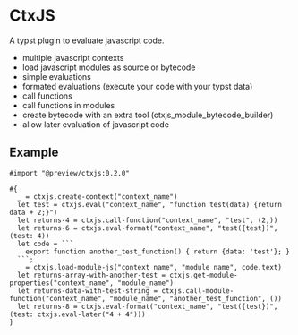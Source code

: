 # CtxJS

A typst plugin to evaluate javascript code.

- multiple javascript contexts
- load javascript modules as source or bytecode
- simple evaluations
- formated evaluations (execute your code with your typst data)
- call functions
- call functions in modules
- create bytecode with an extra tool (ctxjs_module_bytecode_builder)
- allow later evaluation of javascript code

## Example

```typst
#import "@preview/ctxjs:0.2.0"

#{
  _ = ctxjs.create-context("context_name")
  let test = ctxjs.eval("context_name", "function test(data) {return data + 2;}")
  let returns-4 = ctxjs.call-function("context_name", "test", (2,))
  let returns-6 = ctxjs.eval-format("context_name", "test({test})", (test: 4))
  let code = ```
    export function another_test_function() { return {data: 'test'}; }
  ```;
  _ = ctxjs.load-module-js("context_name", "module_name", code.text)
  let returns-array-with-another-test = ctxjs.get-module-properties("context_name", "module_name")
  let returns-data-with-test-string = ctxjs.call-module-function("context_name", "module_name", "another_test_function", ())
  let returns-8 = ctxjs.eval-format("context_name", "test({test})", (test: ctxjs.eval-later("4 + 4")))
}
```
